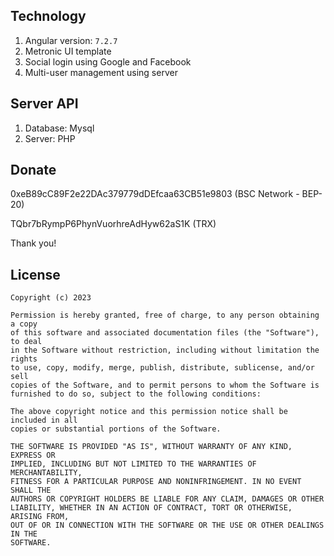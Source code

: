 ## Technology
1. Angular version: `7.2.7`
2. Metronic UI template
3. Social login using Google and Facebook
4. Multi-user management using server

## Server API
1. Database: Mysql
2. Server: PHP

## Donate
0xeB89cC89F2e22DAc379779dDEfcaa63CB51e9803 (BSC Network - BEP-20)

TQbr7bRympP6PhynVuorhreAdHyw62aS1K (TRX)

Thank you!

## License

```
Copyright (c) 2023

Permission is hereby granted, free of charge, to any person obtaining a copy
of this software and associated documentation files (the "Software"), to deal
in the Software without restriction, including without limitation the rights
to use, copy, modify, merge, publish, distribute, sublicense, and/or sell
copies of the Software, and to permit persons to whom the Software is
furnished to do so, subject to the following conditions:

The above copyright notice and this permission notice shall be included in all
copies or substantial portions of the Software.

THE SOFTWARE IS PROVIDED "AS IS", WITHOUT WARRANTY OF ANY KIND, EXPRESS OR
IMPLIED, INCLUDING BUT NOT LIMITED TO THE WARRANTIES OF MERCHANTABILITY,
FITNESS FOR A PARTICULAR PURPOSE AND NONINFRINGEMENT. IN NO EVENT SHALL THE
AUTHORS OR COPYRIGHT HOLDERS BE LIABLE FOR ANY CLAIM, DAMAGES OR OTHER
LIABILITY, WHETHER IN AN ACTION OF CONTRACT, TORT OR OTHERWISE, ARISING FROM,
OUT OF OR IN CONNECTION WITH THE SOFTWARE OR THE USE OR OTHER DEALINGS IN THE
SOFTWARE.
```
